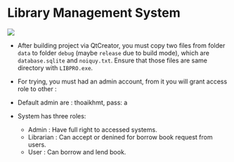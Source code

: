 # Library Management System

<div aligin="center">
 <img src="https://www.pixel-studios.com/blog/wp-content/uploads/2018/12/012.jpg"/>
</div>


* After building project via QtCreator, you must copy two files from folder `data` to folder `debug` (maybe `release` due to build mode), which are `database.sqlite` and `noiquy.txt`. Ensure that those files are same directory with `LIBPRO.exe`.

* For trying, you must had an admin account, from it you will grant access role to other :
* Default admin are : thoaikhmt, pass: a
* System has three roles:
  * Admin : Have full right to accessed systems.
  * Librarian : Can accept or denined for borrow book request from users.
  * User : Can borrow and lend book.

